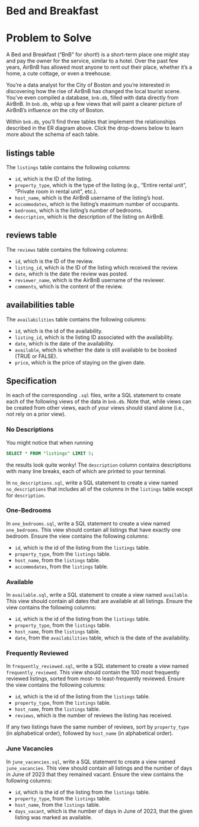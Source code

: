 
# Bed and Breakfast

# Problem to Solve

A Bed and Breakfast (“BnB” for short!) is a short-term place one might stay and pay the owner for the service, similar to a hotel. Over the past few years, AirBnB has allowed most anyone to rent out their place, whether it’s a home, a cute cottage, or even a treehouse.

You’re a data analyst for the City of Boston and you’re interested in discovering how the rise of AirBnB has changed the local tourist scene. You’ve even compiled a database, `bnb.db`, filled with data directly from AirBnB. In `bnb.db`, whip up a few views that will paint a clearer picture of AirBnB’s influence on the city of Boston.

Within `bnb.db`, you’ll find three tables that implement the relationships described in the ER diagram above. Click the drop-downs below to learn more about the schema of each table.

## listings table

The `listings` table contains the following columns:

- `id`, which is the ID of the listing.
- `property_type`, which is the type of the listing (e.g., “Entire rental unit”, “Private room in rental unit”, etc.).
- `host_name`, which is the AirBnB username of the listing’s host.
- `accommodates`, which is the listing’s maximum number of occupants.
- `bedrooms`, which is the listing’s number of bedrooms.
- `description`, which is the description of the listing on AirBnB.

## reviews table

The `reviews` table contains the following columns:

- `id`, which is the ID of the review.
- `listing_id`, which is the ID of the listing which received the review.
- `date`, which is the date the review was posted.
- `reviewer_name`, which is the AirBnB username of the reviewer.
- `comments`, which is the content of the review.

## availabilities table

The `availabilities` table contains the following columns:

- `id`, which is the id of the availability.
- `listing_id`, which is the listing ID associated with the availability.
- `date`, which is the date of the availability.
- `available`, which is whether the date is still available to be booked (TRUE or FALSE).
- `price`, which is the price of staying on the given date.

## Specification

In each of the corresponding `.sql` files, write a SQL statement to create each of the following views of the data in `bnb.db`. Note that, while views can be created from other views, each of your views should stand alone (i.e., not rely on a prior view).

### No Descriptions

You might notice that when running

```sql
SELECT * FROM "listings" LIMIT 5;
```

the results look quite wonky! The `description` column contains descriptions with many line breaks, each of which are printed to your terminal.

In `no_descriptions.sql`, write a SQL statement to create a view named `no_descriptions` that includes all of the columns in the `listings` table except for `description`.

### One-Bedrooms

In `one_bedrooms.sql`, write a SQL statement to create a view named `one_bedrooms`. This view should contain all listings that have exactly one bedroom. Ensure the view contains the following columns:

- `id`, which is the id of the listing from the `listings` table.
- `property_type`, from the `listings` table.
- `host_name`, from the `listings` table.
- `accommodates`, from the `listings` table.

### Available

In `available.sql`, write a SQL statement to create a view named `available`. This view should contain all dates that are available at all listings. Ensure the view contains the following columns:

- `id`, which is the id of the listing from the `listings` table.
- `property_type`, from the `listings` table.
- `host_name`, from the `listings` table.
- `date`, from the `availabilities` table, which is the date of the availability.

### Frequently Reviewed

In `frequently_reviewed.sql`, write a SQL statement to create a view named `frequently_reviewed`. This view should contain the 100 most frequently reviewed listings, sorted from most- to least-frequently reviewed. Ensure the view contains the following columns:

- `id`, which is the id of the listing from the `listings` table.
- `property_type`, from the `listings` table.
- `host_name`, from the `listings` table.
- `reviews`, which is the number of reviews the listing has received.

If any two listings have the same number of reviews, sort by `property_type` (in alphabetical order), followed by `host_name` (in alphabetical order).

### June Vacancies

In `june_vacancies.sql`, write a SQL statement to create a view named `june_vacancies`. This view should contain all listings and the number of days in June of 2023 that they remained vacant. Ensure the view contains the following columns:

- `id`, which is the id of the listing from the `listings` table.
- `property_type`, from the `listings` table.
- `host_name`, from the `listings` table.
- `days_vacant`, which is the number of days in June of 2023, that the given listing was marked as available.

